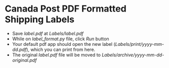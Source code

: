 # Canada Post PDF Formatted Shipping Labels

- Save *label.pdf* at *Labels/label.pdf*
- While on *label_format.py* file, click *Run* button
- Your default pdf app should open the new label (*Labels/print/yyyy-mm-dd.pdf*), which you can print from here.
- The original *label.pdf* file will be moved to *Labels/archive/yyyy-mm-dd-original.pdf*

